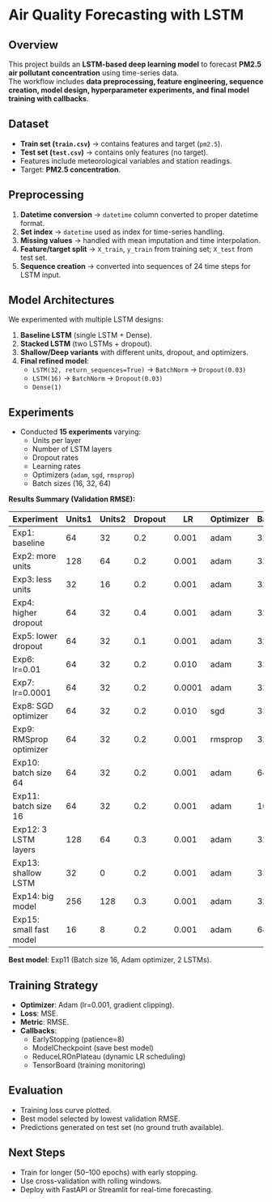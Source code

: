 # Air Quality Forecasting with LSTM  

## Overview  
This project builds an **LSTM-based deep learning model** to forecast **PM2.5 air pollutant concentration** using time-series data.  
The workflow includes **data preprocessing, feature engineering, sequence creation, model design, hyperparameter experiments, and final model training with callbacks**.  

## Dataset  
- **Train set (`train.csv`)** → contains features and target (`pm2.5`).  
- **Test set (`test.csv`)** → contains only features (no target).  
- Features include meteorological variables and station readings.  
- Target: **PM2.5 concentration**.  

## Preprocessing  
1. **Datetime conversion** → `datetime` column converted to proper datetime format.  
2. **Set index** → `datetime` used as index for time-series handling.  
3. **Missing values** → handled with mean imputation and time interpolation.  
4. **Feature/target split** → `X_train`, `y_train` from training set; `X_test` from test set.  
5. **Sequence creation** → converted into sequences of 24 time steps for LSTM input.  

## Model Architectures  
We experimented with multiple LSTM designs:  
1. **Baseline LSTM** (single LSTM + Dense).  
2. **Stacked LSTM** (two LSTMs + dropout).  
3. **Shallow/Deep variants** with different units, dropout, and optimizers.  
4. **Final refined model**:  
   - `LSTM(32, return_sequences=True)` → `BatchNorm` → `Dropout(0.03)`  
   - `LSTM(16)` → `BatchNorm` → `Dropout(0.03)`  
   - `Dense(1)`  

## Experiments  
- Conducted **15 experiments** varying:  
  - Units per layer  
  - Number of LSTM layers  
  - Dropout rates  
  - Learning rates  
  - Optimizers (`adam`, `sgd`, `rmsprop`)  
  - Batch sizes (16, 32, 64)  

**Results Summary (Validation RMSE):**

| Experiment              | Units1 | Units2 | Dropout | LR     | Optimizer | Batch | Epochs | Val_RMSE |
|--------------------------|--------|--------|---------|--------|-----------|-------|--------|----------|
| Exp1: baseline          | 64     | 32     | 0.2     | 0.001  | adam      | 32    | 50     | 75.67    |
| Exp2: more units        | 128    | 64     | 0.2     | 0.001  | adam      | 32    | 50     | 75.02    |
| Exp3: less units        | 32     | 16     | 0.2     | 0.001  | adam      | 32    | 50     | 75.41    |
| Exp4: higher dropout    | 64     | 32     | 0.4     | 0.001  | adam      | 32    | 50     | 77.74    |
| Exp5: lower dropout     | 64     | 32     | 0.1     | 0.001  | adam      | 32    | 50     | 75.71    |
| Exp6: lr=0.01           | 64     | 32     | 0.2     | 0.010  | adam      | 32    | 50     | 88.02    |
| Exp7: lr=0.0001         | 64     | 32     | 0.2     | 0.0001 | adam      | 32    | 50     | 77.66    |
| Exp8: SGD optimizer     | 64     | 32     | 0.2     | 0.010  | sgd       | 32    | 50     | NaN      |
| Exp9: RMSprop optimizer | 64     | 32     | 0.2     | 0.001  | rmsprop   | 32    | 50     | 78.50    |
| Exp10: batch size 64    | 64     | 32     | 0.2     | 0.001  | adam      | 64    | 50     | 79.83    |
| Exp11: batch size 16    | 64     | 32     | 0.2     | 0.001  | adam      | 16    | 50     | **74.85** |
| Exp12: 3 LSTM layers    | 128    | 64     | 0.3     | 0.001  | adam      | 32    | 50     | 78.54    |
| Exp13: shallow LSTM     | 32     | 0      | 0.2     | 0.001  | adam      | 32    | 50     | 107.30   |
| Exp14: big model        | 256    | 128    | 0.3     | 0.001  | adam      | 32    | 50     | 78.51    |
| Exp15: small fast model | 16     | 8      | 0.2     | 0.001  | adam      | 64    | 50     | 90.06    |

 **Best model**: Exp11 (Batch size 16, Adam optimizer, 2 LSTMs).  

## Training Strategy  
- **Optimizer**: Adam (lr=0.001, gradient clipping).  
- **Loss**: MSE.  
- **Metric**: RMSE.  
- **Callbacks**:  
  - EarlyStopping (patience=8)  
  - ModelCheckpoint (save best model)  
  - ReduceLROnPlateau (dynamic LR scheduling)  
  - TensorBoard (training monitoring)  

## Evaluation  
- Training loss curve plotted.  
- Best model selected by lowest validation RMSE.  
- Predictions generated on test set (no ground truth available).  

##  Next Steps  
- Train for longer (50–100 epochs) with early stopping.  
- Use cross-validation with rolling windows.  
- Deploy with FastAPI or Streamlit for real-time forecasting.  
